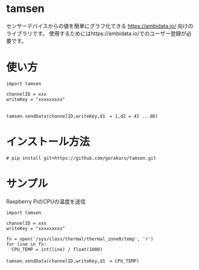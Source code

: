 # tamsen
センサーデバイスからの値を簡単にグラフ化できる https://ambidata.io/ 向けのライブラリです。
使用するためにはhttps://ambidata.io/でのユーザー登録が必要です。

# 使い方

~~~
import tamsen

channelID = xxx
writeKey = "xxxxxxxxx"


tamsen.sendData(channelID,writeKey,d1　= 1,d2 = 43 ...d8)
~~~

# インストール方法
~~~
# pip install git+https://github.com/gorakuru/tamsen.git
~~~

# サンプル
Raspberry PiのCPUの温度を送信

~~~
import tamsen

channelID = xxx
writeKey = "xxxxxxxxx"

fn = open('/sys/class/thermal/thermal_zone0/temp', 'r')
for line in fn:
  CPU_TEMP = int(line) / float(1000)

tamsen.sendData(channelID,writeKey,d1　= CPU_TEMP)
~~~
